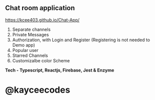 
## Chat room application
  https://kcee403.github.io/Chat-App/
  1. Separate channels
  2. Private Messages
  3. Authorization, with Login and Register (Registering is not needed to Demo app)
  4. Popular user
  5. Starred Channels
  6. Customizalbe color Scheme

 **Tech - Typescript, Reactjs, Firebase, Jest & Enzyme**

# @kayceecodes